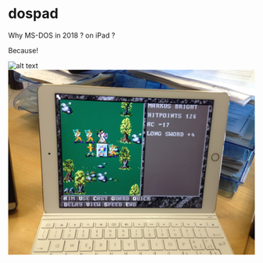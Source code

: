 dospad
======

Why MS-DOS in 2018 ? on iPad ? 

Because!

![alt text](https://www.myabandonware.com/media/screenshots/c/champions-of-krynn-un/champions-of-krynn_19.gif)
![alt text](https://github.com/mOoNsHaDoOo/Images/blob/master/DarkQueenOfKrynn.jpg?raw=true)
